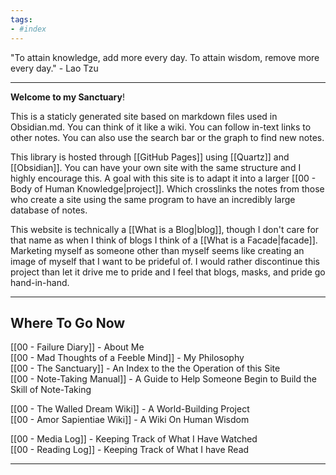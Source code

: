 ```yaml
---
tags:
- #index
---
```


"To attain knowledge, add more every day. To attain wisdom, remove more every day." - Lao Tzu

---

**Welcome to my Sanctuary**! <br>

This is a staticly generated site based on markdown files used in Obsidian.md. You can think of it like a wiki. You can follow in-text links to other notes. You can also use the search bar or the graph to find new notes.  <br>

This library is hosted through [[GitHub Pages]] using [[Quartz]] and [[Obsidian]]. You can have your own site with the same structure and I highly encourage this. A goal with this site is to adapt it into a larger [[00 - Body of Human Knowledge|project]]. Which crosslinks the notes from those who create a site using the same program to have an incredibly large database of notes. <br>

This website is technically a [[What is a Blog|blog]], though I don't care for that name as when I think of blogs I think of a [[What is a Facade|facade]]. Marketing myself as someone other than myself seems like creating an image of myself that I want to be prideful of. I would rather discontinue this project than let it drive me to pride and I feel that blogs, masks, and pride go hand-in-hand.

---
## Where To Go Now

[[00 - Failure Diary]] - About Me <br>
[[00 - Mad Thoughts of a Feeble Mind]] - My Philosophy <br>
[[00 - The Sanctuary]] - An Index to the the Operation of this Site <br>
[[00 - Note-Taking Manual]] - A Guide to Help Someone Begin to Build the Skill of Note-Taking <br>

[[00 - The Walled Dream Wiki]] - A World-Building Project <br>
[[00 - Amor Sapientiae Wiki]] - A Wiki On Human Wisdom <br>

[[00 - Media Log]] - Keeping Track of What I Have Watched <br>
[[00 - Reading Log]] - Keeping Track of What I have Read <br>

---
